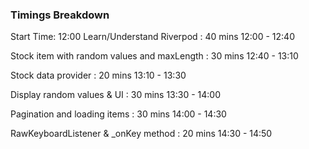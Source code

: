 ### Timings Breakdown

Start Time: 12:00
Learn/Understand Riverpod : 40 mins
12:00 - 12:40

Stock item with random values and maxLength : 30 mins
12:40 - 13:10

Stock data provider : 20 mins
13:10 - 13:30

Display random values & UI : 30 mins
13:30 - 14:00

Pagination and loading items : 30 mins
14:00 - 14:30

RawKeyboardListener & _onKey method : 20 mins
14:30 - 14:50

